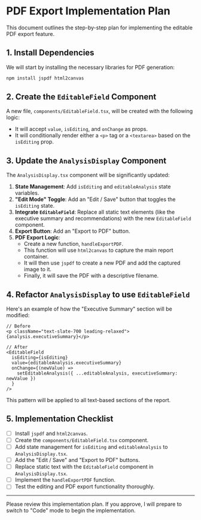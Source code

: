# PDF Export Implementation Plan

This document outlines the step-by-step plan for implementing the editable PDF export feature.

## 1. Install Dependencies

We will start by installing the necessary libraries for PDF generation:

```bash
npm install jspdf html2canvas
```

## 2. Create the `EditableField` Component

A new file, `components/EditableField.tsx`, will be created with the following logic:

-   It will accept `value`, `isEditing`, and `onChange` as props.
-   It will conditionally render either a `<p>` tag or a `<textarea>` based on the `isEditing` prop.

## 3. Update the `AnalysisDisplay` Component

The `AnalysisDisplay.tsx` component will be significantly updated:

1.  **State Management**: Add `isEditing` and `editableAnalysis` state variables.
2.  **"Edit Mode" Toggle**: Add an "Edit / Save" button that toggles the `isEditing` state.
3.  **Integrate `EditableField`**: Replace all static text elements (like the executive summary and recommendations) with the new `EditableField` component.
4.  **Export Button**: Add an "Export to PDF" button.
5.  **PDF Export Logic**:
    -   Create a new function, `handleExportPDF`.
    -   This function will use `html2canvas` to capture the main report container.
    -   It will then use `jspdf` to create a new PDF and add the captured image to it.
    -   Finally, it will save the PDF with a descriptive filename.

## 4. Refactor `AnalysisDisplay` to use `EditableField`

Here's an example of how the "Executive Summary" section will be modified:

```tsx
// Before
<p className="text-slate-700 leading-relaxed">{analysis.executiveSummary}</p>

// After
<EditableField
  isEditing={isEditing}
  value={editableAnalysis.executiveSummary}
  onChange={(newValue) =>
    setEditableAnalysis({ ...editableAnalysis, executiveSummary: newValue })
  }
/>
```

This pattern will be applied to all text-based sections of the report.

## 5. Implementation Checklist

-   [ ] Install `jspdf` and `html2canvas`.
-   [ ] Create the `components/EditableField.tsx` component.
-   [ ] Add state management for `isEditing` and `editableAnalysis` to `AnalysisDisplay.tsx`.
-   [ ] Add the "Edit / Save" and "Export to PDF" buttons.
-   [ ] Replace static text with the `EditableField` component in `AnalysisDisplay.tsx`.
-   [ ] Implement the `handleExportPDF` function.
-   [ ] Test the editing and PDF export functionality thoroughly.

---

Please review this implementation plan. If you approve, I will prepare to switch to "Code" mode to begin the implementation.